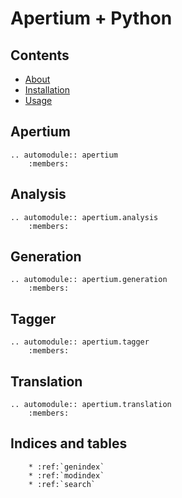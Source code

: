 Apertium + Python
=================

Contents
--------

* [About](about.md)
* [Installation](install.md)
* [Usage](usage.md)

Apertium
--------

```eval_rst
.. automodule:: apertium
    :members:
```

Analysis
--------

```eval_rst
.. automodule:: apertium.analysis
    :members:
```

Generation
----------

```eval_rst
.. automodule:: apertium.generation
    :members:
```

Tagger
-----------

```eval_rst
.. automodule:: apertium.tagger
    :members:
```

Translation
-----------

```eval_rst
.. automodule:: apertium.translation
    :members:
```

Indices and tables
------------------

```eval_rst
    * :ref:`genindex`
    * :ref:`modindex`
    * :ref:`search`
```
